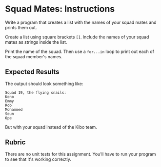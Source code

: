 # Squad Mates: Instructions

Write a program that creates a list with the names of your squad mates and prints them out.

Create a list using square brackets `[]`. Include the names of your squad mates as strings inside the list.

Print the name of the squad. Then use a `for...in` loop to print out each of the squad member's names.

## Expected Results

The output should look something like:

```
Squad 19, the flying snails:
Keno
Emmy
Rob
Mohammed
Seun
Ope
```

But with your squad instead of the Kibo team.

## Rubric

There are no unit tests for this assignment. You'll have to run your program to see that it's working correctly.